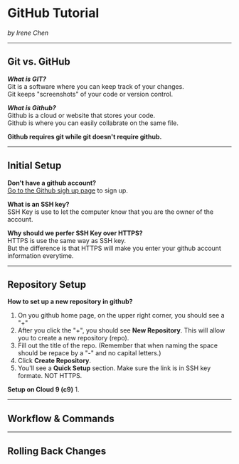# GitHub Tutorial

_by Irene Chen_

---
## Git vs. GitHub

**_What is GIT?_**  
Git is a software where you can keep track of your changes.  
Git keeps "screenshots" of your code or version control. 

**_What is Github?_**  
Github is a cloud or website that stores your code.  
Github is where you can easily collabrate on the same file.  

**Github requires git while git doesn't require github.**

---
## Initial Setup

**Don't have a github account?**  
[Go to the Github sigh up page](https://github.com/) to sign up.

**What is an SSH key?**  
SSH Key is use to let the computer know that you are the owner of the account.  

**Why should we perfer SSH Key over HTTPS?**  
HTTPS is use the same way as SSH key.  
But the difference is that HTTPS will make you enter your github account information everytime.

---
## Repository Setup

**How to set up a new repository in github?**  
1. On you github home page, on the upper right corner, you should see a "+" 
2. After you click the "+", you should see **New Repository**. This will allow you to create a new repository (repo).
3. Fill out the title of the repo. (Remember that when naming the space should be repace by a "-" and no capital letters.)
4. Click **Create Repository**.
5. You'll see a **Quick Setup** section. Make sure the link is in SSH key formate. NOT HTTPS. 

**Setup on Cloud 9 (c9)**
1. 


---
## Workflow & Commands



---
## Rolling Back Changes